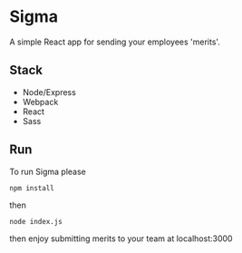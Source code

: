 # Sigma
A simple React app for sending your employees 'merits'.

## Stack
- Node/Express
- Webpack
- React
- Sass

## Run
To run Sigma please

```
npm install
```
then
```
node index.js
```
then enjoy submitting merits to your team at localhost:3000
